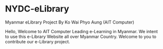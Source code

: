 # NYDC-eLibrary
Myanmar eLibrary Project By Ko Wai Phyo Aung (AIT Computer)

Hello, Welcome to AIT Computer Leading e-Learning in Myanmar. We intent to use this e-Library Website all over Myanmar Country. Welcome to you to contribute our e-Library project.
